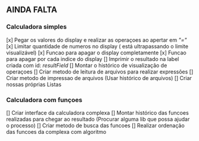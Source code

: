 ## AINDA FALTA


### Calculadora simples

[x] Pegar os valores do display e realizar as operaçoes ao apertar em *"="*
[x] Limitar quantidade de numeros no display ( está ultrapassando o limite visualizável)
[x] Funcao para apagar o display completamente
[x] Funcao para apagar por cada indice do display
[] Imprimir o resultado na label criada com id: *resultField*
[] Montar o histórico de visualização de operaçoes
[] Criar metodo de leitura de arquivos para realizar expressões
[] Criar metodo de impressao de arquivos (Usar histórico de arquivos)
[] Criar nossas próprias Listas


### Calculadora com funçoes

[] Criar interface da calculadora complexa
[] Montar histórico das funcoes realizadas para chegar ao resultado (Procurar alguma lib que possa ajudar o processo)
[] Criar metodo de busca das funcoes
[] Realizar ordenação das funcoes da complexa com algoritmo